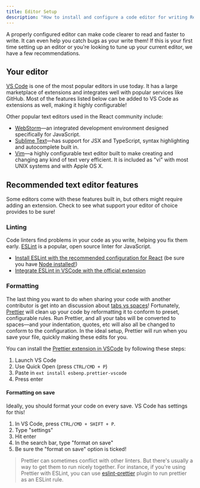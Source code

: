 ```yaml
---
title: Editor Setup
description: "How to install and configure a code editor for writing React code."
---
```


<Intro>

A properly configured editor can make code clearer to read and faster to write. It can even help you catch bugs as your write them! If this is your first time setting up an editor or you're looking to tune up your current editor, we have a few recommendations.

</Intro>

## Your editor

[VS Code](https://code.visualstudio.com/) is one of the most popular editors in use today. It has a large marketplace of extensions and integrates well with popular services like GitHub. Most of the features listed below can be added to VS Code as extensions as well, making it highly configurable!

Other popular text editors used in the React community include:

* [WebStorm](https://www.jetbrains.com/webstorm/)—an integrated development environment designed specifically for JavaScript.
* [Sublime Text](https://www.sublimetext.com/)—has support for JSX and TypeScript, syntax highlighting and autocomplete built in.
* [Vim](https://www.vim.org/)—a highly configurable text editor built to make creating and changing any kind of text very efficient. It is included as "vi" with most UNIX systems and with Apple OS X.

## Recommended text editor features

Some editors come with these features built in, but others might require adding an extension. Check to see what support your editor of choice provides to be sure!

### Linting

Code linters find problems in your code as you write, helping you fix them early. [ESLint](https://eslint.org/) is a popular, open source linter for JavaScript. 

* [Install ESLint with the recommended configuration for React](https://www.npmjs.com/package/eslint-config-react-app) (be sure you have [Node installed!](https://nodejs.org/en/download/current/))
* [Integrate ESLint in VSCode with the official extension](https://marketplace.visualstudio.com/items?itemName=dbaeumer.vscode-eslint)

### Formatting

The last thing you want to do when sharing your code with another contributor is get into an discussion about [tabs vs spaces](https://www.google.com/search?q=tabs+vs+spaces)! Fortunately, [Prettier](https://prettier.io/) will clean up your code by reformatting it to conform to preset, configurable rules. Run Prettier, and all your tabs will be converted to spaces—and your indentation, quotes, etc will also all be changed to conform to the configuration. In the ideal setup, Prettier will run when you save your file, quickly making these edits for you.

You can install the [Prettier extension in VSCode](https://marketplace.visualstudio.com/items?itemName=esbenp.prettier-vscode) by following these steps:

1. Launch VS Code
2. Use Quick Open (press `CTRL/CMD + P`)
3. Paste in `ext install esbenp.prettier-vscode`
4. Press enter

#### Formatting on save

Ideally, you should format your code on every save. VS Code has settings for this!

1. In VS Code, press `CTRL/CMD + SHIFT + P`.
2. Type "settings"
3. Hit enter
4. In the search bar, type "format on save"
5. Be sure the "format on save" option is ticked!

> Prettier can sometimes conflict with other linters. But there's usually a way to get them to run nicely together. For instance, if you're using Prettier with ESLint, you can use [eslint-prettier](https://github.com/prettier/eslint-plugin-prettier) plugin to run prettier as an ESLint rule.
